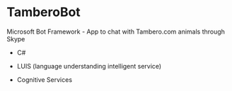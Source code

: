 # TamberoBot

Microsoft Bot Framework - App to chat with Tambero.com animals through Skype

* C#

* LUIS (language understanding intelligent service) 

* Cognitive Services
